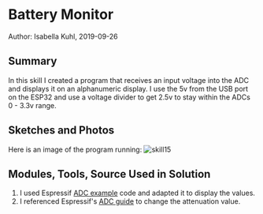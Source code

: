 #  Battery Monitor

Author: Isabella Kuhl, 2019-09-26

## Summary
In this skill I created a program that receives an input voltage into the ADC and displays it on an alphanumeric display. I use the 5v from the USB port on the ESP32 and use a voltage divider to get 2.5v to stay within the ADCs 0 - 3.3v range.

## Sketches and Photos
Here is an image of the program running:
![skill15](https://github.com/BU-EC444/Kuhl-Isabella/blob/master/skills/cluster-2-sensor/15-battery/images/skill13.jpg)

## Modules, Tools, Source Used in Solution
1. I used Espressif [ADC example](https://github.com/espressif/esp-idf/blob/39f090a4f1dee4e325f8109d880bf3627034d839/examples/peripherals/adc/main/adc1_example_main.c) code and adapted it to display the values.
2. I referenced Espressif's [ADC guide](https://docs.espressif.com/projects/esp-idf/en/latest/api-reference/peripherals/adc.html#api-reference) to change the attenuation value.
